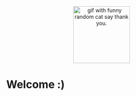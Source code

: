 <div align="center">
<img height="150" src="https://github.com/farelkun/tes/blob/master/tenor.gif" alt="gif with funny random cat say thank you." />
</div>

# Welcome :)
